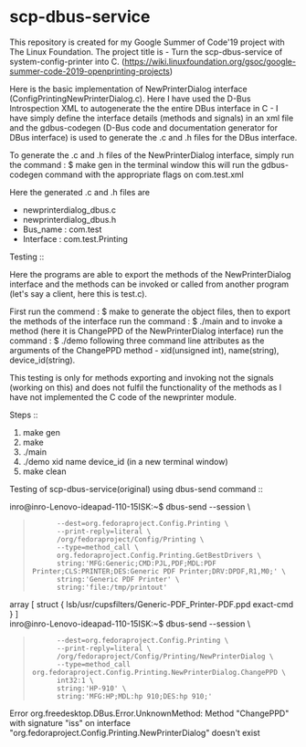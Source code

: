 # scp-dbus-service
This repository is created for my Google Summer of Code'19 project with The Linux Foundation. 
The project title is - Turn the scp-dbus-service of system-config-printer into C. 
(https://wiki.linuxfoundation.org/gsoc/google-summer-code-2019-openprinting-projects)

Here is the basic implementation of NewPrinterDialog interface (ConfigPrintingNewPrinterDialog.c). Here I have used the D-Bus Introspection XML to autogenerate the the entire DBus interface in C - I have simply define the interface details (methods and signals) in an xml file and the gdbus-codegen (D-Bus code and documentation generator for DBus interface) is used to generate the .c and .h files for the DBus interface.

To generate the .c and .h files of the NewPrinterDialog interface, simply run the command : $ make gen in the terminal window this will run the gdbus-codegen command with the appropriate flags on com.test.xml

Here the generated .c and .h files are 
- newprinterdialog_dbus.c 
- newprinterdialog_dbus.h
- Bus_name : com.test
- Interface : com.test.Printing

Testing ::

Here the programs are able to export the methods of the NewPrinterDialog interface and the methods can be invoked or called from another program (let's say a client, here this is test.c). 

First run the commend : $ make to generate the object files, then to export the methods of the interface run the command : $ ./main and to invoke a method (here it is ChangePPD of the NewPrinterDialog interface) run the command : $ ./demo following three command line attributes as the arguments of the ChangePPD method - xid(unsigned int), name(string), device_id(string).

This testing is only for methods exporting and invoking not the signals (working on this) and does not fulfil the functionality of the methods as I have not implemented the C code of the newprinter module.

Steps ::

1. make gen
2. make
3. ./main
4. ./demo xid name device_id (in a new terminal window)
5. make clean

Testing of scp-dbus-service(original) using dbus-send command ::

inro@inro-Lenovo-ideapad-110-15ISK:~$                                                                                                     dbus-send --session \
>           --dest=org.fedoraproject.Config.Printing \
>           --print-reply=literal \
>           /org/fedoraproject/Config/Printing \
>           --type=method_call \
>           org.fedoraproject.Config.Printing.GetBestDrivers \
>           string:'MFG:Generic;CMD:PJL,PDF;MDL:PDF Printer;CLS:PRINTER;DES:Generic PDF Printer;DRV:DPDF,R1,M0;' \
>           string:'Generic PDF Printer' \
>           string:'file:/tmp/printout'
   array [
      struct {
         lsb/usr/cupsfilters/Generic-PDF_Printer-PDF.ppd         exact-cmd      }
   ]                                                                                                                         
inro@inro-Lenovo-ideapad-110-15ISK:~$                                                                                                     dbus-send --session \
>           --dest=org.fedoraproject.Config.Printing \
>           --print-reply=literal \
>           /org/fedoraproject/Config/Printing/NewPrinterDialog \
>           --type=method_call org.fedoraproject.Config.Printing.NewPrinterDialog.ChangePPD \
>           int32:1 \
>           string:'HP-910' \
>           string:'MFG:HP;MDL:hp 910;DES:hp 910;'                                                                           
Error org.freedesktop.DBus.Error.UnknownMethod: Method "ChangePPD" with signature "iss" on interface "org.fedoraproject.Config.Printing.NewPrinterDialog" doesn't exist



